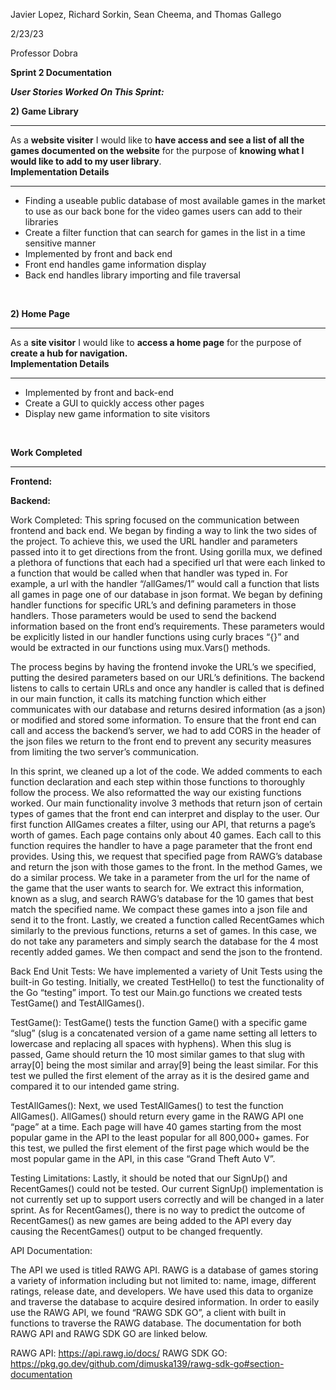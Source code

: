 ﻿Javier Lopez, Richard Sorkin, Sean Cheema, and Thomas Gallego

2/23/23

Professor Dobra

**Sprint 2 Documentation**
<br/>

**_User Stories Worked On This Sprint:_**
<br />


**2) Game Library** <hr />As a **website visiter** I would like to **have access and see a list of all the games documented on the website** for the purpose of **knowing what I would like to add to my user library**.
<br />
**Implementation Details** <hr /> 
- Finding a useable public database of most available games in the market to use as our back bone for the video games users can add to their libraries 
- Create a filter function that can search for games in the list in a time sensitive manner
- Implemented by front and back end 
- Front end handles game information display 
- Back end handles library importing and file traversal
<br />

**2) Home Page** <hr />As a **site visitor** I would like to **access a home page** for the purpose of **create a hub for navigation.**
<br />
**Implementation Details** <hr /> 
- Implemented by front and back-end
- Create a GUI to quickly access other pages
- Display new game information to site visitors
<br />

**Work Completed**
<hr />

**Frontend:**

 
**Backend:**

Work Completed:
This spring focused on the communication between frontend and back end. We began by finding a way to link the two sides of the project. To achieve this, we used the URL handler and parameters passed into it to get directions from the front. Using gorilla mux, we defined a plethora of functions that each had a specified url that were each linked to a function that would be called when that handler was typed in. For example, a url with the handler “/allGames/1” would call a function that lists all games in page one of our database in json format. We began by defining handler functions for specific URL’s and defining  parameters in those handlers. Those parameters would be used to send the backend information based on the front end’s requirements. These parameters would be explicitly listed in our handler functions using curly braces “{}” and would be extracted in our functions using mux.Vars() methods.

The process begins by having the frontend invoke the URL’s we specified, putting the desired parameters based on our URL’s definitions. The backend listens to calls to certain URLs and once any handler is called that is defined in our main function, it calls its matching function which either communicates with our database and returns desired information (as a json) or modified and stored some information. To ensure that the front end can call and access the backend’s server, we had to add CORS in the header of the json files we return to the front end to prevent any security measures from limiting the two server’s communication.

In this sprint, we cleaned up a lot of the code. We added comments to each function declaration and each step within those functions to thoroughly follow the process. We also reformatted the way our existing functions worked. Our main functionality involve 3 methods that return json of certain types of games that the front end can interpret and display to the user. Our first function AllGames creates a filter, using our API, that returns a page’s worth of games. Each page contains only about 40 games. Each call to this function requires the handler to have a page parameter that the front end provides. Using this, we request that specified page from RAWG’s database and return the json with those games to the front. In the method Games, we do a similar process. We take in a parameter from the url for the name of the game that the user wants to search for. We extract this information, known as a slug, and search RAWG’s database for the 10 games that best match the specified name. We compact these games into a json file and send it to the front. Lastly, we created a function called RecentGames which similarly to the previous functions, returns a set of games. In this case, we do not take any parameters and simply search the database for the 4 most recently added games. We then compact and send the json to the frontend.

Back End Unit Tests:
We have implemented a variety of Unit Tests using the built-in Go testing. Initially, we created TestHello() to test the functionality of the Go “testing” import. To test our Main.go functions we created tests TestGame() and TestAllGames(). 

TestGame():
TestGame() tests the function Game() with a specific game “slug” (slug is a concatenated version of a game name setting all letters to lowercase and replacing all spaces with hyphens). When this slug is passed, Game should return the 10 most similar games to that slug with array[0] being the most similar and array[9] being the least similar. For this test we pulled the first element of the array as it is the desired game and compared it to our intended game string. 

TestAllGames():
Next, we used TestAllGames() to test the function AllGames(). AllGames() should return every game in the RAWG API one “page” at a time. Each page will have 40 games starting from the most popular game in the API to the least popular for all 800,000+ games. For this test, we pulled the first element of the first page which would be the most popular game in the API, in this case “Grand Theft Auto V”. 

Testing Limitations:
Lastly, it should be noted that our SignUp() and RecentGames() could not be tested. Our current SignUp() implementation is not currently set up to support users correctly and will be changed in a later sprint. As for RecentGames(), there is no way to predict the outcome of RecentGames() as new games are being added to the API every day causing the RecentGames() output to be changed frequently.

API Documentation:

The API we used is titled RAWG API. RAWG is a database of games storing a variety of information including but not limited to: name, image, different ratings, release date, and developers. We have used this data to organize and traverse the database to acquire desired information. In order to easily use the RAWG API, we found “RAWG SDK GO”, a client with built in functions to traverse the RAWG database. The documentation for both RAWG API and RAWG SDK GO are linked below. 

RAWG API: https://api.rawg.io/docs/
RAWG SDK GO: https://pkg.go.dev/github.com/dimuska139/rawg-sdk-go#section-documentation



